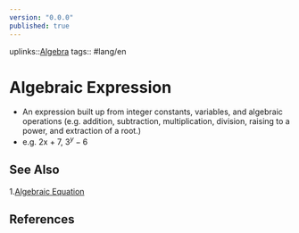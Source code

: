 ```yaml
---
version: "0.0.0"
published: true
---
```

uplinks::[Algebra](./Algebra.md)
tags:: #lang/en 
# Algebraic Expression
- An expression built up from integer constants, variables, and algebraic operations (e.g. addition, subtraction, multiplication, division, raising to a power, and extraction of a root.)
- e.g. 2x + 7, $3^y-6$

## See Also
1.[Algebraic Equation](./Algebraic%20Equation.md)

## References

